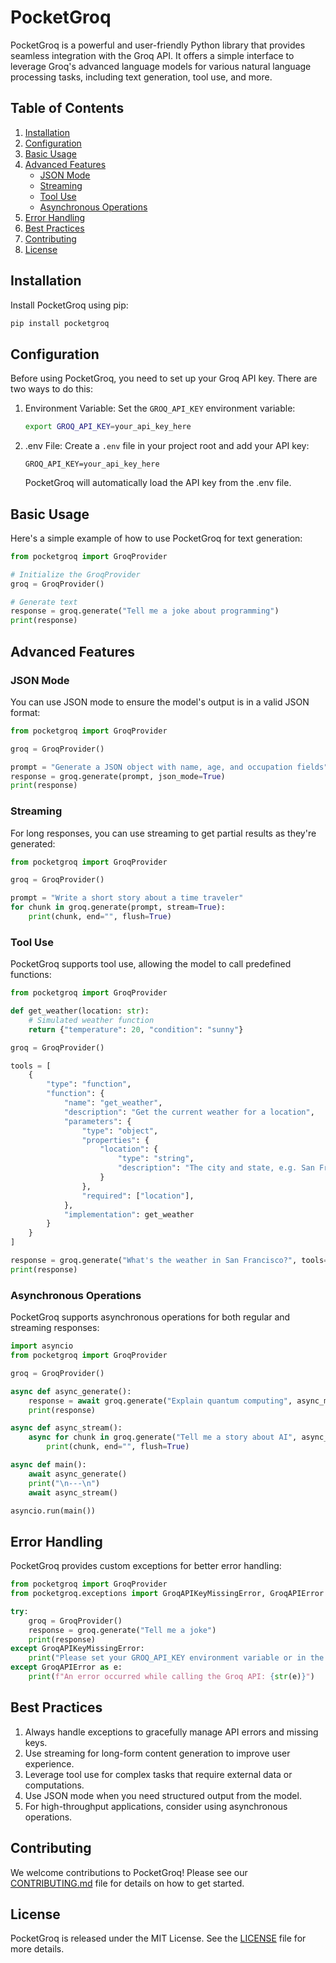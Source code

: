 # PocketGroq

PocketGroq is a powerful and user-friendly Python library that provides seamless integration with the Groq API. It offers a simple interface to leverage Groq's advanced language models for various natural language processing tasks, including text generation, tool use, and more.

## Table of Contents

1. [Installation](#installation)
2. [Configuration](#configuration)
3. [Basic Usage](#basic-usage)
4. [Advanced Features](#advanced-features)
   - [JSON Mode](#json-mode)
   - [Streaming](#streaming)
   - [Tool Use](#tool-use)
   - [Asynchronous Operations](#asynchronous-operations)
5. [Error Handling](#error-handling)
6. [Best Practices](#best-practices)
7. [Contributing](#contributing)
8. [License](#license)

## Installation

Install PocketGroq using pip:

```bash
pip install pocketgroq
```

## Configuration

Before using PocketGroq, you need to set up your Groq API key. There are two ways to do this:

1. Environment Variable:
   Set the `GROQ_API_KEY` environment variable:

   ```bash
   export GROQ_API_KEY=your_api_key_here
   ```

2. .env File:
   Create a `.env` file in your project root and add your API key:

   ```
   GROQ_API_KEY=your_api_key_here
   ```

   PocketGroq will automatically load the API key from the .env file.

## Basic Usage

Here's a simple example of how to use PocketGroq for text generation:

```python
from pocketgroq import GroqProvider

# Initialize the GroqProvider
groq = GroqProvider()

# Generate text
response = groq.generate("Tell me a joke about programming")
print(response)
```

## Advanced Features

### JSON Mode

You can use JSON mode to ensure the model's output is in a valid JSON format:

```python
from pocketgroq import GroqProvider

groq = GroqProvider()

prompt = "Generate a JSON object with name, age, and occupation fields"
response = groq.generate(prompt, json_mode=True)
print(response)
```

### Streaming

For long responses, you can use streaming to get partial results as they're generated:

```python
from pocketgroq import GroqProvider

groq = GroqProvider()

prompt = "Write a short story about a time traveler"
for chunk in groq.generate(prompt, stream=True):
    print(chunk, end="", flush=True)
```

### Tool Use

PocketGroq supports tool use, allowing the model to call predefined functions:

```python
from pocketgroq import GroqProvider

def get_weather(location: str):
    # Simulated weather function
    return {"temperature": 20, "condition": "sunny"}

groq = GroqProvider()

tools = [
    {
        "type": "function",
        "function": {
            "name": "get_weather",
            "description": "Get the current weather for a location",
            "parameters": {
                "type": "object",
                "properties": {
                    "location": {
                        "type": "string",
                        "description": "The city and state, e.g. San Francisco, CA",
                    }
                },
                "required": ["location"],
            },
            "implementation": get_weather
        }
    }
]

response = groq.generate("What's the weather in San Francisco?", tools=tools)
print(response)
```

### Asynchronous Operations

PocketGroq supports asynchronous operations for both regular and streaming responses:

```python
import asyncio
from pocketgroq import GroqProvider

groq = GroqProvider()

async def async_generate():
    response = await groq.generate("Explain quantum computing", async_mode=True)
    print(response)

async def async_stream():
    async for chunk in groq.generate("Tell me a story about AI", async_mode=True, stream=True):
        print(chunk, end="", flush=True)

async def main():
    await async_generate()
    print("\n---\n")
    await async_stream()

asyncio.run(main())
```

## Error Handling

PocketGroq provides custom exceptions for better error handling:

```python
from pocketgroq import GroqProvider
from pocketgroq.exceptions import GroqAPIKeyMissingError, GroqAPIError

try:
    groq = GroqProvider()
    response = groq.generate("Tell me a joke")
    print(response)
except GroqAPIKeyMissingError:
    print("Please set your GROQ_API_KEY environment variable or in the .env file")
except GroqAPIError as e:
    print(f"An error occurred while calling the Groq API: {str(e)}")
```

## Best Practices

1. Always handle exceptions to gracefully manage API errors and missing keys.
2. Use streaming for long-form content generation to improve user experience.
3. Leverage tool use for complex tasks that require external data or computations.
4. Use JSON mode when you need structured output from the model.
5. For high-throughput applications, consider using asynchronous operations.

## Contributing

We welcome contributions to PocketGroq! Please see our [CONTRIBUTING.md](CONTRIBUTING.md) file for details on how to get started.

## License

PocketGroq is released under the MIT License. See the [LICENSE](LICENSE) file for more details.